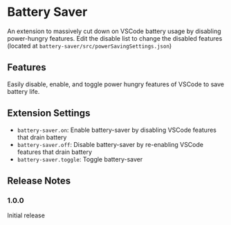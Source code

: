 # Battery Saver

An extension to massively cut down on VSCode battery usage by disabling power-hungry features. Edit the disable list to change the disabled features (located at `battery-saver/src/powerSavingSettings.json`)

## Features

Easily disable, enable, and toggle power hungry features of VSCode to save battery life.

## Extension Settings

* `battery-saver.on`: Enable battery-saver by disabling VSCode features that drain battery
* `battery-saver.off`: Disable battery-saver by re-enabling VSCode features that drain battery
* `battery-saver.toggle`: Toggle battery-saver

## Release Notes

### 1.0.0

Initial release
